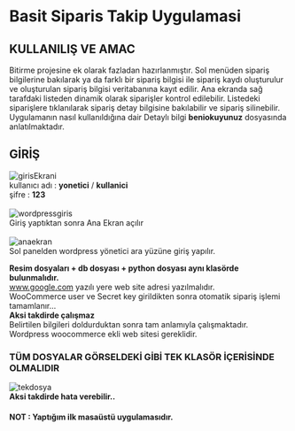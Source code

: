 # Basit Siparis Takip Uygulamasi

## KULLANILIŞ VE AMAC

Bitirme projesine ek olarak fazladan hazırlanmıştır. Sol menüden sipariş bilgilerine bakılarak ya da farklı bir sipariş bilgisi ile sipariş kaydı oluşturulur ve oluşturulan sipariş bilgisi veritabanına kayıt edilir. Ana ekranda sağ tarafdaki listeden dinamik olarak siparişler kontrol edilebilir. Listedeki siparişlere tıklanılarak sipariş detay bilgisine bakılabilir ve sipariş silinebilir. 
Uygulamanın nasıl kullanıldığına dair Detaylı bilgi **beniokuyunuz** dosyasında anlatılmaktadır.

## GİRİŞ

![girisEkrani](https://user-images.githubusercontent.com/44618036/83196708-09f3a800-a145-11ea-98c6-986bbbfc7254.PNG)</br>
kullanıcı adı : **yonetici** / **kullanici** </br>
şifre : **123** </br>
</br>
![wordpressgiris](https://user-images.githubusercontent.com/44618036/83197059-8e462b00-a145-11ea-9c13-68f996de5ccc.PNG)</br>
Giriş yaptıktan sonra Ana Ekran açılır </br>
</br>
![anaekran](https://user-images.githubusercontent.com/44618036/83196818-30194800-a145-11ea-89c0-096fbc6bb82e.PNG)</br>
Sol panelden wordpress yönetici ara yüzüne giriş yapılır. </br>

**Resim dosyaları + db dosyası + python dosyası aynı klasörde bulunmalıdır.** </br>
www.google.com yazılı yere web site adresi yazılmalıdır. </br>
WooCommerce user ve Secret key girildikten sonra otomatik sipariş işlemi tamamlanır...  </br>
**Aksi takdirde çalışmaz** </br>
Belirtilen bilgileri doldurduktan sonra tam anlamıyla çalışmaktadır. </br>
Wordpress woocommerce ekli web sitesi gereklidir. </br>
### TÜM DOSYALAR GÖRSELDEKİ GİBİ TEK KLASÖR İÇERİSİNDE OLMALIDIR
![tekdosya](https://user-images.githubusercontent.com/44618036/83197168-b9c91580-a145-11ea-949c-47b849cd0da6.PNG)</br>
**Aksi takdirde hata verebilir..** </br>

#### **NOT : Yaptığım ilk masaüstü uygulamasıdır.**




